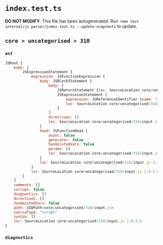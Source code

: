 # `index.test.ts`

**DO NOT MODIFY**. This file has been autogenerated. Run `rome test internal/js-parser/index.test.ts --update-snapshots` to update.

## `core > uncategorised > 310`

### `ast`

```javascript
JSRoot {
	body: [
		JSExpressionStatement {
			expression: JSFunctionExpression {
				body: JSBlockStatement {
					body: [
						JSReturnStatement {loc: SourceLocation core/uncategorised/310/input.js 1:13-1:19}
						JSExpressionStatement {
							expression: JSReferenceIdentifier {name: "x", loc: SourceLocation core/uncategorised/310/input.js 2:0-2:1 (x)}
							loc: SourceLocation core/uncategorised/310/input.js 2:0-2:2
						}
					]
					directives: []
					loc: SourceLocation core/uncategorised/310/input.js 1:11-2:4
				}
				head: JSFunctionHead {
					async: false
					generator: false
					hasHoistedVars: false
					params: []
					loc: SourceLocation core/uncategorised/310/input.js 1:9-1:11
				}
				loc: SourceLocation core/uncategorised/310/input.js 1:1-2:4
			}
			loc: SourceLocation core/uncategorised/310/input.js 1:0-2:5
		}
	]
	comments: []
	corrupt: false
	diagnostics: []
	directives: []
	hasHoistedVars: false
	path: UIDPath<core/uncategorised/310/input.js>
	sourceType: "script"
	syntax: []
	loc: SourceLocation core/uncategorised/310/input.js 1:0-2:5
}
```

### `diagnostics`

```

```
